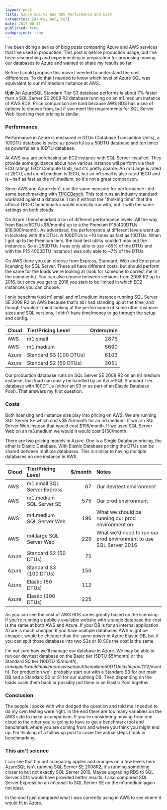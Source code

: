 ```yaml
---
layout: post
title: Azure SQL vs AWS RDS	Performance and Cost	
categories: [Azure, AWS, Sql]
date: 2017-08-11
published: true
codeproject: true
---
```


I've been doing a series of blog posts comparing Azure and AWS services that I've used in production. This post is before production usage, but I've been researching and experimenting in preparation for proposing moving our databases to Azure and wanted to share my results so far.

Before I could propose this move I needed to understand the cost differences. To do that I needed to know which level of Azure SQL was equivalent to our m1.medium instance at AWS.

**tl;dr** 
An AzureSQL Standard Tier S3 database performs is about 7% faster than a SQL Server SE 2008 R2 database running on an m1.medium instance of AWS RDS. Price comparison are hard because AWS RDS has a sea of options to choose from, but if you meet the requirements for SQL Server Web licensing then pricing is similar.
  
<!--more-->

### Performance
Performance in Azure is measured in DTUs (Database Transaction Units), a 100DTU database is twice as powerful as a 50DTU database and ten times as powerful as a 10DTU database. 

At AWS you are purchasing an EC2 instance with SQL Server installed. They provide some guidance about how various instance will perform via their ECU ratings (EC2 Compute Unit), but it's pretty coarse. An m1.Large is rated at 2ECU, and an m1.medium is 1ECU, but an m1.small is also rated 1ECU and is ~half as fast as the m1.medium, so it's not a great comparison.

Since AWS and Azure don't use the same measure for performance I did some benchmarking with [TPCCBench](https://github.com/SQLServerIO/TPCCBench). This tool runs an industry standard workload against a database. I ran it without the "thinking time" that the official TPC-C benchmarks would normally run with, but it with the same settings on both clouds.  

On Azure I benchmarked a ton of different performance levels. All the way from Basic(5DTUs $5/month) up to a the Premium P15(400DTUs $16,000/month). As advertised, the performance at different levels went up in lockstep with the DTUs. A 100DTUs is ~10 times as fast as 10DTUs. When I got up to the Premium tiers, the load test utility couldn't max out the instances. So at 250DTUs I was only able to use ~85% of the DTUs and with the P15 4000DTU instance I was only able to ~7% of the DTUs.  

On AWS there you can choose from Express, Standard, Web and Enterprise licensing for SQL Server. These all have different costs, but should perform the same for the loads we're looking at (look for someone to correct me in the comments). You can also choose between versions from 2008 R2 up to 2016, but once you get to 2016 you start to be limited in which EC2 instances you can choose. 

I only benchmarked m1.small and m1.medium instance running SQL Server SE 2008 R2 on AWS because that's all I had standing up at the time, and though I wouldn't mind looking at the performance of some other instance sizes and SQL versions, I didn't have time/money to go through the setup and config.

| Cloud | Tier/Pricing Level | Orders/min 
| :- | :- | -:|
| AWS | m1.small | 2875| 
| AWS | m1.medium | 5690 | 
| Azure | Standard S3 (100 DTUs) | 6103 | 
| Azure | Standard S2 (50 DTUs) | 3051 |

Our production database runs on SQL Server SE 2008 R2 on an m1.medium instance, that load can easily be handled by an AzureSQL Standard Tier database with 100DTUs (either an S3 or as part of an Elastic Database Pool). That answers my first question.

### Costs
Both licensing and instance size play into pricing on AWS. We are running SQL Server SE which costs $575/month for an m1.medium. If we ran SQL Server Web instead that would cost $195/month. If we used SQL Server Web on an  m3.medium we would it would cost $150/month.

There are two pricing models in Azure. One is a Single Database pricing, the other is Elastic Database. With Elastic Database pricing the DTUs can be shared between multiple databases. This is similar to having multiple databases on one instance in AWS.  

| Cloud | Tier/Pricing Level | $/month | Notes
| :- | :- | -:| :- 
| AWS | m1.small SQL Server Express | 67| Our dev/test environment 
| AWS | m1.medium SQL Server SE| 575 | Our prod environment
| AWS | m4.medium SQL Server Web| 196 | What we should be running our prod environment on
| AWS | m4.large SQL Server Web| 229 | What we'd need to run our prod environment to use SQL Server 2016
| Azure | Standard S2 (50 DTUs) | 75 
| Azure | Standard S3 (100 DTUs) | 150  
| Azure | Elastic (50 DTUs) | 112 
| Azure | Elastic (100 DTUs) | 225  

As you can see the cost of AWS RDS varies greatly based on the licensing. If you're running a publicly available website with a single database the cost is the same at both AWS and Azure. If your DB is for an internal application Azure is much cheaper. If you have multiple databases AWS might be cheaper, would be cheaper than the same power in Azure Elastic DB, but if you can split those database into two S2s or 10 S0s the cost is the same. 

I'm not sure how we'll manage our database in Azure. We may be able to run our dev\test database on the Basic tier (5DTU $5/month) or the Standard S0 tier (10DTU $15/month), or maybe it would make more sense to put them all in a 50DTU elastic pool ($112/month). For production we'll probably start out with a Standard S3 for our main DB and a Standard S0 or S1 for our auditing DB. Then depending on the loads scale them back or possibly put them in an Elastic Pool together.

### Conclusion

The people I spoke with who dodged the question and told me I needed to do my own testing were right. In the end there are too many variables on the AWS side to make a comparison. If you're considering moving from one cloud to the other you're going to have to get a benchmark tool and benchmark where you are coming from and where you think you might end up. I'm thinking of a follow up post to cover the actual steps I took in benchmarking.

### This ain't science
I can see that I'm not comparing apples and oranges on a few levels here. AzureSQL isn't running SQL Server SE 2008R2, it's running something closer to but not exactly SQL Server 2016. Maybe upgrading RDS to SQL Server 2014 would have provided better results. I also compared SQL Server Express on an m1.small to SQL Server SE on the m1.medium again not ideal.

In the end I just compared what I was currently using in AWS to see where it would fit in Azure.